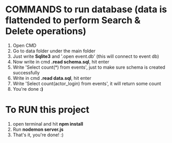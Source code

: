 # COMMANDS to run database (data is flattended to perform Search & Delete operations)
1. Open CMD
2. Go to data folder under the main folder
3. Just write **Sqlite3** and '.open event.db' (this will connect to event db)
4. Now write in cmd **.read schema.sql**, hit enter
5. Write 'Select count(*) from events', just to make sure schema is created successfully
6. Write in cmd **.read data.sql**, hit enter
7. Write 'Select count(actor_login) from events', it will return some count
8. You're done **:)**

# To RUN this project
1. open terminal and hit **npm install**
2. Run **nodemon server.js** 
3. That's it, you're done! :)
